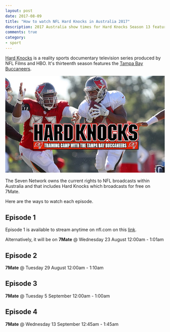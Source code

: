```yaml
---
layout: post
date: 2017-08-09
title: "How to watch NFL Hard Knocks in Australia 2017"
description: 2017 Australia show times for Hard Knocks Season 13 featuring the Tampa Bay Buccaneers.
comments: true
category: 
- sport
---
```


[Hard Knocks](http://www.hbo.com/hard-knocks) is a reality sports documentary television series produced by NFL Films and HBO. It's thirteenth season features the [Tampa Bay Buccaneers](http://www.buccaneers.com/).

![Hard Knocks on 7 Mate](/images/post-assets/hard-knocks-tampa-bay-buccaneers.jpg)

The Seven Network owns the current rights to NFL broadcasts within Australia and that includes Hard Knocks which broadcasts for free on 7Mate. 

Here are the ways to watch each episode.

<!--more-->

## Episode 1

Episode 1 is available to stream anytime on nfl.com on this [link](http://www.nfl.com/videos/nfl-network-hard-knocks/0ap3000000827378/Watch-the-full-Hard-Knocks-season-premiere).

Alternatively, it will be on __7Mate__ @ Wednesday 23 August 12:00am - 1:01am

## Episode 2

__7Mate__ @ Tuesday 29 August 12:00am - 1:10am

## Episode 3

__7Mate__ @ Tuesday 5 September 12:00am - 1:00am

## Episode 4

__7Mate__ @ Wednesday 13 September 12:45am - 1:45am